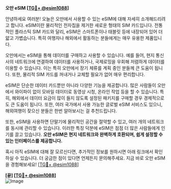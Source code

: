 **오만 eSIM [[TG💪+ @esim1088](https://t.me/s/esim1088)]**

안녕하세요 여러분! 오늘은 오만에서 사용할 수 있는 eSIM에 대해 자세히 소개해드리려고 합니다. eSIM이란 물리적인 전자칩을 제거한 새로운 형태의 SIM 카드입니다. 전통적인 플라스틱 SIM 카드와 달리, eSIM은 스마트폰이나 태블릿 등에 내장되어 있어 더 얇고 가볍습니다. 특히 여행자나 해외에서 활동하는 분들에게는 매우 유용한 제품입니다.

오만에서는 eSIM을 통해 데이터를 구매하고 사용할 수 있습니다. 예를 들어, 현지 통신사의 네트워크에 연결하여 데이터를 사용하거나, 국제로밍을 우회해 저렴하게 데이터를 이용할 수 있습니다. 이는 특히 오만에서 장기 체류를 계획 중인 분들께 큰 도움이 됩니다. 또한, 물리적 SIM 카드를 꺼내거나 교체할 필요가 없어 매우 편리합니다.

eSIM은 단순한 데이터 카드뿐만 아니라 다양한 기능을 제공합니다. 많은 사람들이 오만에서 와이파이 없이 모바일 데이터로 동영상 시청, 온라인 작업 등을 할 수 있습니다. 특히, 해외에서 데이터 요금이 많이 들지 않도록 설정된 패키지를 구매할 경우 경제적으로도 큰 도움이 됩니다. 또한, 여러 국가에서 사용 가능한 글로벌 eSIM 서비스도 있으니, 해외여행이 잦으신 분들은 한번 알아보시는 걸 추천드립니다.

또한, eSIM을 사용하면 단말기에 물리적인 공간을 절약할 수 있고, 여러 개의 네트워크를 동시에 관리할 수 있습니다. 이러한 특징 덕분에 eSIM은 점점 더 많은 사람들에게 인기를 끌고 있습니다. **오만 eSIM은 현지 네트워크와 완벽하게 호환되며, 쉽게 설정할 수 있는 인터페이스를 제공합니다.**

혹시 아직 eSIM에 대해 잘 모르신다면, 추가적인 정보를 원하시면 아래 링크에서 확인하실 수 있습니다. 더 궁금한 점이 있다면 언제든지 문의해주세요. 지금 바로 오만 eSIM을 경험해보세요! [[TG💪+ @esim1088](https://t.me/s/esim1088)]

**[끝] [[TG💪+ @esim1088](https://t.me/s/esim1088)]**  
![Image](https://i.postimg.cc/Y0z9fWf4/image.png)